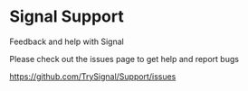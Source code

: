 Signal Support
=======

Feedback and help with Signal

Please check out the issues page to get help and report bugs

https://github.com/TrySignal/Support/issues
